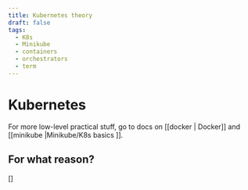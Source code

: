 ```yaml
---
title: Kubernetes theory
draft: false
tags:
  - K8s
  - Minikube
  - containers
  - orchestrators
  - term
---
```


# Kubernetes

For more low-level practical stuff, go to docs on [[docker | Docker]] and [[minikube |Minikube/K8s basics ]].

## For what reason?

[]
